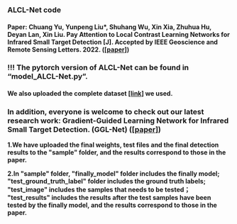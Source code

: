 ### ALCL-Net code   
#### Paper: **Chuang Yu**, Yunpeng Liu*, Shuhang Wu, Xin Xia, Zhuhua Hu, Deyan Lan, Xin Liu. Pay Attention to Local Contrast Learning Networks for Infrared Small Target Detection [J]. Accepted by IEEE Geoscience and Remote Sensing Letters. 2022. ([[paper](https://ieeexplore.ieee.org/document/9785618)])  

### !!! The pytorch version of ALCL-Net can be found in “model_ALCL-Net.py”.

#### We also uploaded the complete dataset [[link](https://github.com/YuChuang1205/SIRST-dataset-MLCL-Net-version)] we used.  

### In addition, everyone is welcome to check out our latest research work: Gradient-Guided Learning Network for Infrared Small Target Detection. (GGL-Net) ([[paper](https://ieeexplore.ieee.org/abstract/document/10230271)])   

**1.We have uploaded the final weights, test files and the final detection results to the "sample" folder, and the results correspond to those in the paper.**     

**2.In "sample" folder, "finally_model" folder includes the finally model; "test_ground_truth_label" folder includes the ground truth labels; "test_image" includes the samples that needs to be tested； "test_results" includes the results after the test samples have been tested by the finally model, and the results correspond to those in the paper.**
